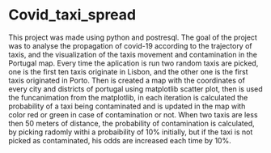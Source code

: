 # Covid_taxi_spread
This project was made using python and postresql.
The goal of the project was to analyse the propagation of covid-19 according to the trajectory of taxis, and the visualization of the taxis movement and contamination in the Portugal map.
Every time the aplication is run two random taxis are picked, one is the first ten taxis originate in Lisbon, and the other one is the first taxis originated in Porto. Then is created a map with the coordinates of every city and districts of portugal using matplotlib scatter plot, then is used the funcanimation from the matplotlib, in each iteration is calculated the probability of a taxi being contaminated and is updated in the map with color red or green in case of contamination or not. When two taxis are less then 50 meters of distance, the probability of contamination is calculated, by picking radomly withi a probaibility of 10% initially, but if the taxi is not picked as contaminated, his odds are increased each time by 10%. 
